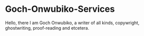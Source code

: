 # Goch-Onwubiko-Services

Hello, there I am Goch Onwubiko, a writer of all kinds, copywright, ghostwriting, proof-reading and etcetera.
